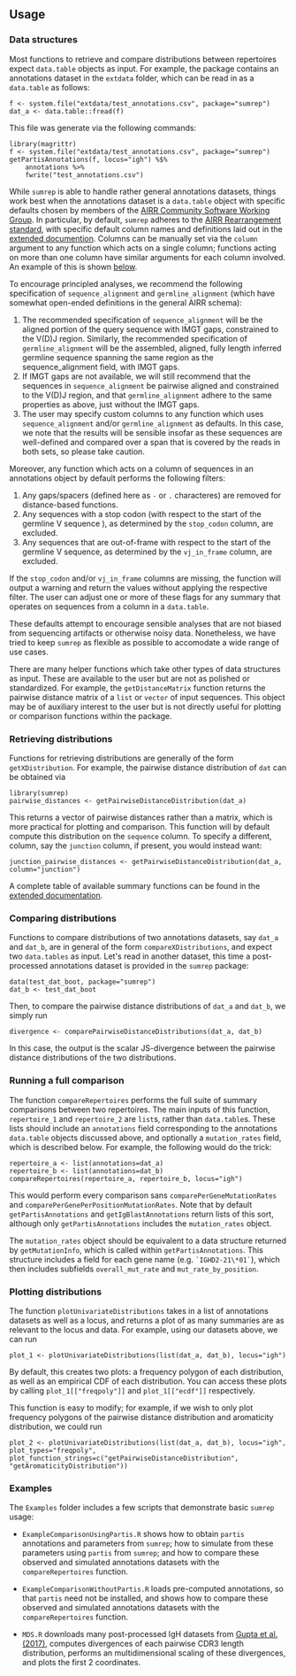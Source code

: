 
## Usage

### Data structures

Most functions to retrieve and compare distributions between repertoires expect `data.table` 
objects as input. For example, the package contains an annotations dataset in the `extdata` 
folder, which can be read in as a `data.table` as follows:

```
f <- system.file("extdata/test_annotations.csv", package="sumrep")
dat_a <- data.table::fread(f)
```

This file was generate via the following commands:

```
library(magrittr)
f <- system.file("extdata/test_annotations.csv", package="sumrep")
getPartisAnnotations(f, locus="igh") %$% 
    annotations %>% 
    fwrite("test_annotations.csv")
```

While `sumrep` is able to handle rather general annotations datasets, things work best when the annotations dataset is a `data.table` object with specific defaults chosen by members of the [AIRR Community Software Working Group](http://airr.irmacs.sfu.ca/node/35).
In particular, by default, `sumrep` adheres to the [AIRR Rearrangement standard](http://docs.airr-community.org/en/latest/datarep/rearrangements.html#fields), with specific default column names and definitions laid out in the [extended documention](extended_documentation.md).
Columns can be manually set via the `column` argument to any function which acts on a single column; functions acting on more than one column have similar arguments for each column involved.
An example of this is shown [below](#retrieving-distributions).

To encourage principled analyses, we recommend the following specification of `sequence_alignment` and `germline_alignment` (which have somewhat open-ended definitions in the general AIRR schema):

1. The recommended specification of `sequence_alignment` will be the aligned portion of the query sequence with IMGT gaps, constrained to the V(D)J region. Similarly, the recommended specification of `germline_alignment` will be the assembled, aligned, fully length inferred germline sequence spanning the same region as the sequence_alignment field, with IMGT gaps.
2. If IMGT gaps are not available, we will still recommend that the sequences in `sequence_alignment` be pairwise aligned and constrained to the V(D)J region, and that `germline_alignment` adhere to the same properties as above, just without the IMGT gaps.
3. The user may specify custom columns to any function which uses `sequence_alignment` and/or `germline_alignment` as defaults. In this case, we note that the results will be sensible insofar as these sequences are well-defined and compared over a span that is covered by the reads in both sets, so please take caution.

Moreover, any function which acts on a column of sequences in an annotations object by default performs the following filters:

1. Any gaps/spacers (defined here as `-` or `.` characteres) are removed for distance-based functions.
2. Any sequences with a stop codon (with respect to the start of the germline V sequence ), as determined by the `stop_codon` column, are excluded.
3. Any sequences that are out-of-frame with respect to the start of the germline V sequence, as determined by the `vj_in_frame` column, are excluded.

<!--- TODO: discuss dropping sequences shorter than some prespecified length -->

If the `stop_codon` and/or `vj_in_frame` columns are missing, the function will output a warning and return the values without applying the respective filter.
The user can adjust one or more of these flags for any summary that operates on sequences from a column in a `data.table`.

These defaults attempt to encourage sensible analyses that are not biased from sequencing artifacts or otherwise noisy data.
Nonetheless, we have tried to keep `sumrep` as flexible as possible to accomodate a wide range of use cases.

There are many helper functions which take other types of data structures as input.
These are available to the user but are not as polished or standardized.
For example, the `getDistanceMatrix` function returns the pairwise distance matrix of a `list` or `vector` of input sequences.
This object may be of auxiliary interest to the user but is not directly useful for plotting or comparison functions within the package.

### Retrieving distributions

Functions for retrieving distributions are generally of the form `getXDistribution`.
For example, the pairwise distance distribution of `dat` can be obtained via

```
library(sumrep)
pairwise_distances <- getPairwiseDistanceDistribution(dat_a)
```

This returns a vector of pairwise distances rather than a matrix, which is more practical for plotting and comparison.
This function will by default compute this distribution on the `sequence` column.
To specify a different, column, say the `junction` column, if present, you would instead want:

```
junction_pairwise_distances <- getPairwiseDistanceDistribution(dat_a, column="junction")
```

A complete table of available summary functions can be found in the [extended documentation](extended_documentation.md).

### Comparing distributions
Functions to compare distributions of two annotations datasets, say `dat_a` and `dat_b`, are in general of the form `compareXDistributions`, and expect two `data.tables` as input.
Let's read in another dataset, this time a post-processed annotations dataset is provided in the 
`sumrep` package:

```
data(test_dat_boot, package="sumrep")
dat_b <- test_dat_boot
```

Then, to compare the pairwise distance distributions of `dat_a` and `dat_b`, we simply run
```
divergence <- comparePairwiseDistanceDistributions(dat_a, dat_b)
```
In this case, the output is the scalar JS-divergence between the pairwise distance distributions of the two distributions.

### Running a full comparison
The function `compareRepertoires` performs the full suite of summary comparisons between two repertoires.
The main inputs of this function, `repertoire_1` and `repertoire_2` are `list`s, rather than `data.table`s.
These lists should include an `annotations` field corresponding to the annotations `data.table` objects discussed above, and optionally a `mutation_rates` field, which is described below.
For example, the following would do the trick:
```
repertoire_a <- list(annotations=dat_a)
repertoire_b <- list(annotations=dat_b)
compareRepertoires(repertoire_a, repertoire_b, locus="igh")
```
This would perform every comparison sans `comparePerGeneMutationRates` and `comparePerGenePerPositionMutationRates`.
Note that by default `getPartisAnnotations` and `getIgBlastAnnotations` return lists of this sort, although only `getPartisAnnotations` includes the `mutation_rates` object.

The `mutation_rates` object should be equivalent to a data structure returned by `getMutationInfo`, which is called within `getPartisAnnotations`.
This structure includes a field for each gene name (e.g. `` `IGHD2-21\*01` ``), which then includes subfields `overall_mut_rate` and `mut_rate_by_position`.

### Plotting distributions
The function `plotUnivariateDistributions` takes in a list of annotations datasets as well as a locus, and returns a plot of as many summaries are as relevant to the locus and data. For example, using our datasets above, we can run

```
plot_1 <- plotUnivariateDistributions(list(dat_a, dat_b), locus="igh")
```

By default, this creates two plots: a frequency polygon of each distribution, as well as an empirical CDF of each distribution.
You can access these plots by calling `plot_1[["freqpoly"]]` and `plot_1[["ecdf"]]` respectively.

This function is easy to modify; for example, if we wish to only plot frequency polygons of the pairwise distance distribution and aromaticity distribution, we could run

```
plot_2 <- plotUnivariateDistributions(list(dat_a, dat_b), locus="igh", plot_types="freqpoly", plot_function_strings=c("getPairwiseDistanceDistribution", "getAromaticityDistribution"))
```

### Examples
The `Examples` folder includes a few scripts that demonstrate basic `sumrep` usage:

* `ExampleComparisonUsingPartis.R` shows how to obtain `partis` annotations and parameters from `sumrep`; how to simulate from these parameters using `partis` from `sumrep`; and how to compare these observed and simulated annotations datasets with the `compareRepertoires` function.

* `ExampleComparisonWithoutPartis.R` loads pre-computed annotations, so that `partis` need not be installed, and shows how to compare these observed and simulated annotations datasets with the `compareRepertoires` function.

* `MDS.R` downloads many post-processed IgH datasets from [Gupta et al. (2017)](https://www.jimmunol.org/content/198/6/2489), computes divergences of each pairwise CDR3 length distribution, performs an multidimensional scaling of these divergences, and plots the first 2 coordinates.
